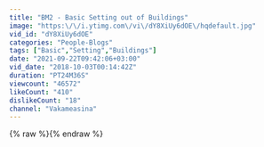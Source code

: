 ```yaml
---
title: "BM2 - Basic Setting out of Buildings"
image: "https:\/\/i.ytimg.com\/vi\/dY8XiUy6dOE\/hqdefault.jpg"
vid_id: "dY8XiUy6dOE"
categories: "People-Blogs"
tags: ["Basic","Setting","Buildings"]
date: "2021-09-22T09:42:06+03:00"
vid_date: "2018-10-03T00:14:42Z"
duration: "PT24M36S"
viewcount: "46572"
likeCount: "410"
dislikeCount: "18"
channel: "Vakameasina"
---
```

{% raw %}{% endraw %}
